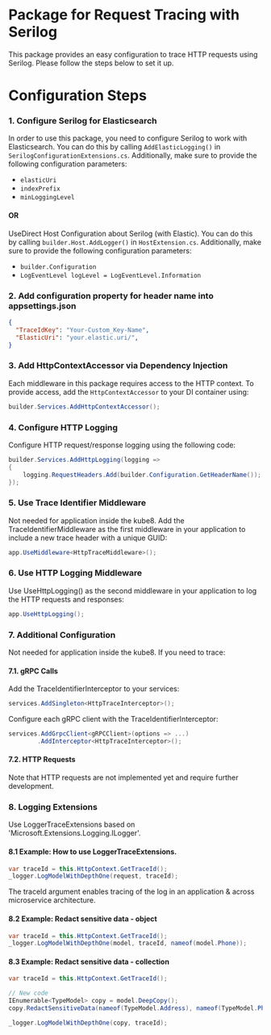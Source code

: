 # Package for Request Tracing with Serilog

This package provides an easy configuration to trace HTTP requests using Serilog. Please follow the steps below to set it up.

# Configuration Steps 

### 1. Configure Serilog for Elasticsearch

In order to use this package, you need to configure Serilog to work with Elasticsearch. You can do this by calling `AddElasticLogging()` in `SerilogConfigurationExtensions.cs`. Additionally, make sure to provide the following configuration parameters:
- `elasticUri`
- `indexPrefix`
- `minLoggingLevel`

#### OR

UseDirect Host Configuration about Serilog (with Elastic). You can do this by calling `builder.Host.AddLogger()` in `HostExtension.cs`. Additionally, make sure to provide the following configuration parameters:
- `builder.Configuration` 
- `LogEventLevel logLevel = LogEventLevel.Information`  
 
### 2. Add configuration property for header name into appsettings.json
```json
{
  "TraceIdKey": "Your-Custom_Key-Name",
  "ElasticUri": "your.elastic.uri/",
}
````

### 3. Add HttpContextAccessor via Dependency Injection

Each middleware in this package requires access to the HTTP context. To provide access, add the `HttpContextAccessor` to your DI container using:

```csharp
builder.Services.AddHttpContextAccessor();
```

### 4. Configure HTTP Logging
Configure HTTP request/response logging using the following code:

```csharp 
builder.Services.AddHttpLogging(logging =>
{
    logging.RequestHeaders.Add(builder.Configuration.GetHeaderName());
});
```


### 5. Use Trace Identifier Middleware 
Not needed for application inside the kube8.
Add the TraceIdentifierMiddleware as the first middleware in your application to include a new trace header with a unique GUID:

```csharp 
app.UseMiddleware<HttpTraceMiddleware>();
```
### 6. Use HTTP Logging Middleware
Use UseHttpLogging() as the second middleware in your application to log the HTTP requests and responses:

```csharp
app.UseHttpLogging();
```

### 7. Additional Configuration
Not needed for application inside the kube8.
If you need to trace:

#### 7.1. gRPC Calls
Add the TraceIdentifierInterceptor to your services:

```csharp
services.AddSingleton<HttpTraceInterceptor>();
```

Configure each gRPC client with the TraceIdentifierInterceptor:
```csharp
services.AddGrpcClient<gRPCClient>(options => ...)
        .AddInterceptor<HttpTraceInterceptor>();
```

#### 7.2. HTTP Requests
Note that HTTP requests are not implemented yet and require further development.
 
### 8. Logging Extensions
Use LoggerTraceExtensions based on 'Microsoft.Extensions.Logging.ILogger'.

#### 8.1 Example: How to use LoggerTraceExtensions.
```csharp
var traceId = this.HttpContext.GetTraceId();
_logger.LogModelWithDepthOne(request, traceId);
```
The traceId argument enables tracing of the log in an application & across microservice architecture.

#### 8.2 Example: Redact sensitive data - object
```csharp
var traceId = this.HttpContext.GetTraceId();
_logger.LogModelWithDepthOne(model, traceId, nameof(model.Phone));
```
#### 8.3 Example: Redact sensitive data - collection
```csharp
var traceId = this.HttpContext.GetTraceId();

// New code
IEnumerable<TypeModel> copy = model.DeepCopy();
copy.RedactSensitiveData(nameof(TypeModel.Address), nameof(TypeModel.Phone));

_logger.LogModelWithDepthOne(copy, traceId);
```

